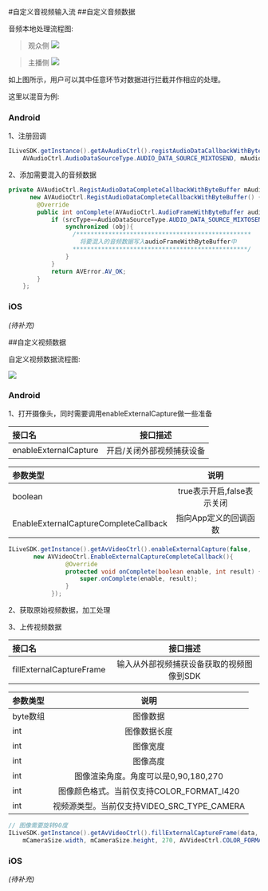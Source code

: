 

#自定义音视频输入流
##自定义音频数据

音频本地处理流程图:

> 观众侧
![](https://zhaoyang21cn.github.io/ilivesdk_help/readme_img/audio_member.jpg)

> 主播侧
![](https://zhaoyang21cn.github.io/ilivesdk_help/readme_img/audio_host.jpg)

如上图所示，用户可以其中任意环节对数据进行拦截并作相应的处理。

这里以混音为例:

### Android

1、注册回调

```java
ILiveSDK.getInstance().getAvAudioCtrl().registAudioDataCallbackWithByteBuffer(
    AVAudioCtrl.AudioDataSourceType.AUDIO_DATA_SOURCE_MIXTOSEND, mAudioDataCompleteCallbackWithByffer);
```

2、添加需要混入的音频数据

```java
private AVAudioCtrl.RegistAudioDataCompleteCallbackWithByteBuffer mAudioDataCompleteCallbackWithByffer = 
      new AVAudioCtrl.RegistAudioDataCompleteCallbackWithByteBuffer() {
        @Override
        public int onComplete(AVAudioCtrl.AudioFrameWithByteBuffer audioFrameWithByteBuffer, int srcType) {
            if (srcType==AudioDataSourceType.AUDIO_DATA_SOURCE_MIXTOSEND) {
                synchronized (obj){
                  /*************************************************
                    将要混入的音频数据写入audioFrameWithByteBuffer中
                  *************************************************/
                }
            }
            return AVError.AV_OK;
        }
    };
```

### iOS
*(待补充)*

##自定义视频数据

自定义视频数据流程图:

![](https://zhaoyang21cn.github.io/ilivesdk_help/readme_img/custom_flow.png)

### Android

1、打开摄像头，同时需要调用enableExternalCapture做一些准备

接口名|接口描述
:--|:--:
enableExternalCapture|开启/关闭外部视频捕获设备

参数类型|说明
:--|:--:
boolean|true表示开启,false表示关闭
EnableExternalCaptureCompleteCallback|指向App定义的回调函数

```java
ILiveSDK.getInstance().getAvVideoCtrl().enableExternalCapture(false, 
       new AVVideoCtrl.EnableExternalCaptureCompleteCallback(){
                @Override
                protected void onComplete(boolean enable, int result) {
                    super.onComplete(enable, result);
                }
            });
```

2、获取原始视频数据，加工处理

3、上传视频数据

接口名|接口描述
:--|:--:
fillExternalCaptureFrame|输入从外部视频捕获设备获取的视频图像到SDK

参数类型|说明
:--|:--:
byte数组|图像数据
int|图像数据长度
int|图像宽度
int|图像高度
int|图像渲染角度。角度可以是0,90,180,270
int|图像颜色格式。当前仅支持COLOR_FORMAT_I420
int|视频源类型。当前仅支持VIDEO_SRC_TYPE_CAMERA

```java
// 图像需要旋转90度
ILiveSDK.getInstance().getAvVideoCtrl().fillExternalCaptureFrame(data, data.length,
    mCameraSize.width, mCameraSize.height, 270, AVVideoCtrl.COLOR_FORMAT_I420, AVView.VIDEO_SRC_TYPE_CAMERA);
```

### iOS
*(待补充)*
